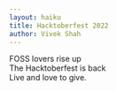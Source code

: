 ```yaml
---
layout: haiku
title: Hacktoberfest 2022
author: Vivek Shah
---
```



FOSS lovers rise up <br>
The Hacktoberfest is back <br>
Live and love to give. <br>
